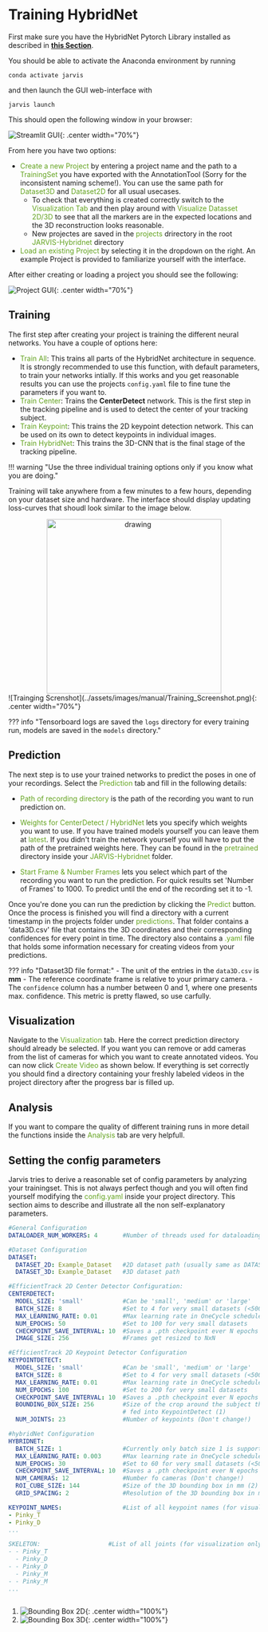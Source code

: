 # Training HybridNet

First make sure you have the HybridNet Pytorch Library installed as described in **[this Section](../2_installation_guide)**. 

You should be able to activate the Anaconda environment by running
```
conda activate jarvis
```
and then launch the GUI web-interface with
```
jarvis launch
```
This should open the following window in your browser:

![Streamlit GUI](../assets/images/manual/StreamlitGUI.png){: .center width="70%"}



From here you have two options:

- <span style="color:#63a31f">Create a new Project</span> by entering a project name and the path to a <span style="color:#63a31f">TrainingSet</span> you have exported with the AnnotationTool (Sorry for the inconsistent naming scheme!). You can use the same path for <span style="color:#63a31f">Dataset3D</span> and <span style="color:#63a31f">Dataset2D</span> for all usual usecases. 
    - To check that everything is created correctly switch to the <span style="color:#63a31f">Visualization Tab</span> and then play around with <span style="color:#63a31f">Visualize Datasset 2D/3D</span> to see that all the markers are in the expected locations and the 3D reconstruction looks reasonable. 
    - New projectes are saved in the <span style="color:#63a31f">projects</span> drirectory in the root <span style="color:#63a31f">JARVIS-Hybridnet</span> directory
- <span style="color:#63a31f">Load an existing Project</span> by selecting it in the dropdown on the right. An example Project is provided to familiarize yourself with the interface.

After either creating or loading a project you should see the following:

![Project GUI](../assets/images/manual/ProjectGUI.png){: .center width="70%"}


## Training
The first step after creating your project is training the different neural networks. You have a couple of options here:

- <span style="color:#63a31f">Train All</span>: This trains all parts of the HybridNet architecture in sequence. It is strongly recommended to use this function, with default parameters, to train your networks intially. If this works and you get reasonable results you can use the projects `config.yaml` file to fine tune the parameters if you want to.
- <span style="color:#63a31f">Train Center</span>: Trains the **CenterDetect** network. This is the first step in the tracking pipeline and is used to detect the center of your tracking subject. 
- <span style="color:#63a31f">Train Keypoint</span>: This trains the 2D keypoint detection network. This can be used on its own to detect keypoints in individual images.
- <span style="color:#63a31f">Train HybridNet</span>: This trains the 3D-CNN that is the final stage of the tracking pipeline.
  
!!! warning "Use the three individual training options only if you know what you are doing."

Training will take anywhere from a few minutes to a few hours, depending on your dataset size and hardware. The interface should display updating loss-curves that shoudl look similar to the image below.

<center><img src="media/Training_Screenshot.png" alt="drawing" width="350"/></center>
![Trainging Screnshot](../assets/images/manual/Training_Screenshot.png){: .center width="70%"}


??? info "Tensorboard logs are saved the `logs` directory for every training run, models are saved in the `models` directory."

## Prediction
The next step is to use your trained networks to predict the poses in one of your recordings. Select the <span style="color:#63a31f">Prediction</span> tab and fill in the following details:

- <span style="color:#63a31f">Path of recording directory</span> is the path of the recording you want to run prediction on.

- <span style="color:#63a31f">Weights for CenterDetect / HybridNet</span> lets you specify which weights you want to use. If you have trained models yourself you can leave them at <span style="color:#63a31f">latest</span>. If you didn't train the network yourself you will have to put the path of the pretrained weights here. They can be found in the <span style="color:#63a31f">pretrained</span> directory inside your <span style="color:#63a31f">JARVIS-Hybridnet</span> folder.

- <span style="color:#63a31f">Start Frame & Number Frames</span> lets you select which part of the recording you want to run the prediction. For quick results set 'Number of Frames' to 1000. To predict until the end of the recording set it to -1.

Once you're done you can run the prediction by clicking the <span style="color:#63a31f">Predict</span> button.\
Once the process is finished you will find a directory with a current timestamp in the projects folder under <span style="color:#63a31f">predictions</span>. That folder contains a 'data3D.csv' file that contains the 3D coordinates and their corresponding confidences for every point in time. The directory also contains a <span style="color:#63a31f">.yaml</span> file that holds some information necessary for creating videos from your predictions.

??? info "Dataset3D file format:"
      - The unit of the entries in the `data3D.csv` is **mm**
      - The reference coordinate frame is relative to your primary camera. 
      - The `confidence` column has a number between 0 and 1, where one presents max. confidence. This metric is pretty flawed, so use carfully.

## Visualization
Navigate to the <span style="color:#63a31f">Visualization</span> tab. Here the correct prediction directory should already be selected. If you want you can remove or add cameras from the list of cameras for which you want to create annotated videos. You can now click <span style="color:#63a31f">Create Video</span> as shown below. If everything is set correctly you should find a directory containing your freshly labeled videos in the project directory after the progress bar is filled up.

## Analysis
If you want to compare the quality of different training runs in more detail the functions inside the <span style="color:#63a31f">Analysis</span> tab are very helpfull.


## Setting the config parameters
Jarvis tries to derive a reasonable set of config parameters by analyzing your trainingset. This is not always perfect though and you will often find yourself modifying the <span style="color:#63a31f">config.yaml</span> inside your project directory. This section aims to describe and illustrate all the non self-explanatory parameters.

``` yaml title="ExampleProject config.yaml"
#General Configuration
DATALOADER_NUM_WORKERS: 4       #Number of threads used for dataloading

#Dataset Configuration
DATASET:
  DATASET_2D: Example_Dataset   #2D dataset path (usually same as DATASET_3D)
  DATASET_3D: Example_Dataset   #3D dataset path

#EfficientTrack 2D Center Detector Configuration:
CENTERDETECT:
  MODEL_SIZE: 'small'           #Can be 'small', 'medium' or 'large'
  BATCH_SIZE: 8                 #Set to 4 for very small datasets (<500 Frames) 
  MAX_LEARNING_RATE: 0.01       #Max learning rate in OneCycle schedule
  NUM_EPOCHS: 50                #Set to 100 for very small datasets
  CHECKPOINT_SAVE_INTERVAL: 10  #Saves a .pth checkpoint ever N epochs
  IMAGE_SIZE: 256               #Frames get resized to NxN

#EfficientTrack 2D Keypoint Detector Configuration
KEYPOINTDETECT:
  MODEL_SIZE: 'small'           #Can be 'small', 'medium' or 'large'
  BATCH_SIZE: 8                 #Set to 4 for very small datasets (<500 Frames) 
  MAX_LEARNING_RATE: 0.01       #Max learning rate in OneCycle schedule
  NUM_EPOCHS: 100               #Set to 200 for very small datasets
  CHECKPOINT_SAVE_INTERVAL: 10  #Saves a .pth checkpoint ever N epochs
  BOUNDING_BOX_SIZE: 256        #Size of the crop around the subject that gets 
                                # fed into KeypointDetect (1)
  NUM_JOINTS: 23                #Number of keypoints (Don't change!)

#hybridNet Configuration
HYBRIDNET:
  BATCH_SIZE: 1                 #Currently only batch size 1 is supported
  MAX_LEARNING_RATE: 0.003      #Max learning rate in OneCycle schedule
  NUM_EPOCHS: 30                #Set to 60 for very small datasets (<500 Frames)
  CHECKPOINT_SAVE_INTERVAL: 10  #Saves a .pth checkpoint ever N epochs
  NUM_CAMERAS: 12               #Number fo cameras (Don't change!)
  ROI_CUBE_SIZE: 144            #Size of the 3D bounding box in mm (2)
  GRID_SPACING: 2               #Resolution of the 3D bounding box in mm 

KEYPOINT_NAMES:                 #List of all keypoint names (for visualization)
- Pinky_T
- Pinky_D
...

SKELETON:                   #List of all joints (for visualization only)
- - Pinky_T
  - Pinky_D
- - Pinky_D
  - Pinky_M
- - Pinky_M
...
 
```

1. ![Bounding Box 2D](../assets/images/manual/bounding_box_2D.png){: .center width="100%"}
2. ![Bounding Box 3D](../assets/images/manual/bounding_box_3D.png){: .center width="100%"}
